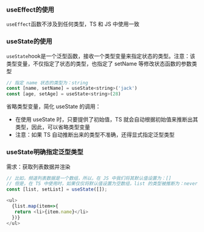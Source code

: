 ### useEffect的使用

`useEffect`函数不涉及到任何类型，TS 和 JS 中使用一致

### useState的使用

`useState`hook是一个泛型函数，接收一个类型变量来指定状态的类型。注意：该类型变量，不仅指定了状态的类型，也指定了 setName 等修改状态函数的参数类型

```js
// 指定 name 状态的类型为：string
const [name, setName] = useState<string>('jack')
const [age, setAge] = useState<string>(28)
```
省略类型变量，简化 useState 的调用：

- 在使用 useState 时，只要提供了初始值，TS 就会自动根据初始值来推断出其类型，因此，可以省略类型变量
- 注意：如果 TS 自动推断出来的类型不准确，还得显式指定泛型类型

### useState明确指定泛型类型

需求：获取列表数据并渲染

```js	
// 比如，频道列表数据是一个数组，所以，在 JS 中我们将其默认值设置为：[]
// 但是，在 TS 中使用时，如果仅仅将默认值设置为空数组，list 的类型被推断为：never[]，此时，无法往数组中添加任何数据
const [list, setList] = useState([]);
```

```js
<ul>
  {list.map(item=>{
   return <li>{item.name}</li>
  })}
</ul>
```









